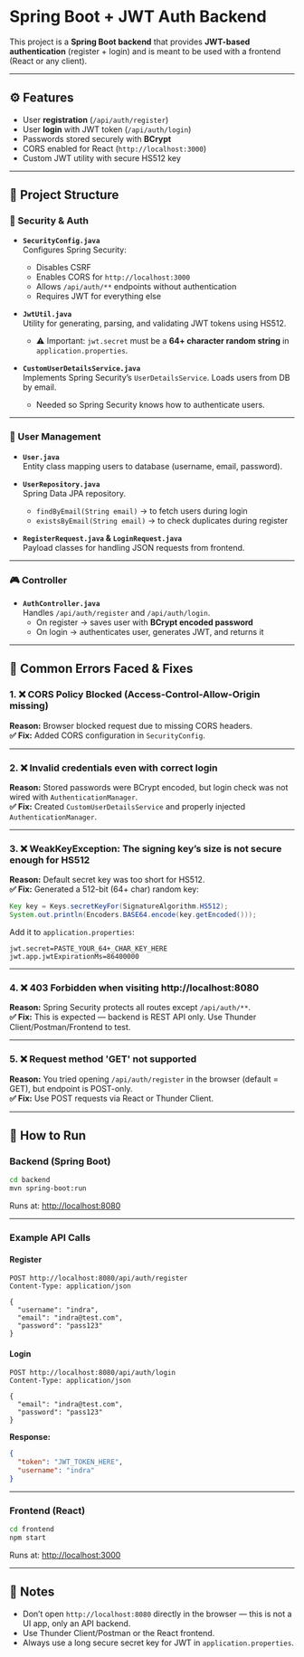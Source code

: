 # Spring Boot + JWT Auth Backend

This project is a **Spring Boot backend** that provides **JWT-based authentication** (register + login) and is meant to be used with a frontend (React or any client).  

---

## ⚙️ Features
- User **registration** (`/api/auth/register`)  
- User **login** with JWT token (`/api/auth/login`)  
- Passwords stored securely with **BCrypt**  
- CORS enabled for React (`http://localhost:3000`)  
- Custom JWT utility with secure HS512 key  

---

## 📂 Project Structure

### 🔑 Security & Auth
- **`SecurityConfig.java`**  
  Configures Spring Security:  
  - Disables CSRF  
  - Enables CORS for `http://localhost:3000`  
  - Allows `/api/auth/**` endpoints without authentication  
  - Requires JWT for everything else  

- **`JwtUtil.java`**  
  Utility for generating, parsing, and validating JWT tokens using HS512.  
  - ⚠️ Important: `jwt.secret` must be a **64+ character random string** in `application.properties`.

- **`CustomUserDetailsService.java`**  
  Implements Spring Security’s `UserDetailsService`. Loads users from DB by email.  
  - Needed so Spring Security knows how to authenticate users.

---

### 🧑 User Management
- **`User.java`**  
  Entity class mapping users to database (username, email, password).  

- **`UserRepository.java`**  
  Spring Data JPA repository.  
  - `findByEmail(String email)` → to fetch users during login  
  - `existsByEmail(String email)` → to check duplicates during register  

- **`RegisterRequest.java` & `LoginRequest.java`**  
  Payload classes for handling JSON requests from frontend.  

---

### 🎮 Controller
- **`AuthController.java`**  
  Handles `/api/auth/register` and `/api/auth/login`.  
  - On register → saves user with **BCrypt encoded password**  
  - On login → authenticates user, generates JWT, and returns it  

---

## 🐞 Common Errors Faced & Fixes

### 1. ❌ CORS Policy Blocked (Access-Control-Allow-Origin missing)  
**Reason:** Browser blocked request due to missing CORS headers.  
**✅ Fix:** Added CORS configuration in `SecurityConfig`.  

---

### 2. ❌ Invalid credentials even with correct login  
**Reason:** Stored passwords were BCrypt encoded, but login check was not wired with `AuthenticationManager`.  
**✅ Fix:** Created `CustomUserDetailsService` and properly injected `AuthenticationManager`.  

---

### 3. ❌ WeakKeyException: The signing key’s size is not secure enough for HS512  
**Reason:** Default secret key was too short for HS512.  
**✅ Fix:** Generated a 512-bit (64+ char) random key:  

```java
Key key = Keys.secretKeyFor(SignatureAlgorithm.HS512);
System.out.println(Encoders.BASE64.encode(key.getEncoded()));
```

Add it to `application.properties`:

```properties
jwt.secret=PASTE_YOUR_64+_CHAR_KEY_HERE
jwt.app.jwtExpirationMs=86400000
```

---

### 4. ❌ 403 Forbidden when visiting http://localhost:8080  
**Reason:** Spring Security protects all routes except `/api/auth/**`.  
**✅ Fix:** This is expected — backend is REST API only. Use Thunder Client/Postman/Frontend to test.  

---

### 5. ❌ Request method 'GET' not supported  
**Reason:** You tried opening `/api/auth/register` in the browser (default = GET), but endpoint is POST-only.  
**✅ Fix:** Use POST requests via React or Thunder Client.  

---

## 🚀 How to Run

### Backend (Spring Boot)
```bash
cd backend
mvn spring-boot:run
```

Runs at: [http://localhost:8080](http://localhost:8080)  

---

### Example API Calls

#### Register
```http
POST http://localhost:8080/api/auth/register
Content-Type: application/json

{
  "username": "indra",
  "email": "indra@test.com",
  "password": "pass123"
}
```

#### Login
```http
POST http://localhost:8080/api/auth/login
Content-Type: application/json

{
  "email": "indra@test.com",
  "password": "pass123"
}
```

**Response:**
```json
{
  "token": "JWT_TOKEN_HERE",
  "username": "indra"
}
```

---

### Frontend (React)
```bash
cd frontend
npm start
```

Runs at: [http://localhost:3000](http://localhost:3000)  

---

## 📝 Notes
- Don’t open `http://localhost:8080` directly in the browser — this is not a UI app, only an API backend.  
- Use Thunder Client/Postman or the React frontend.  
- Always use a long secure secret key for JWT in `application.properties`.  
